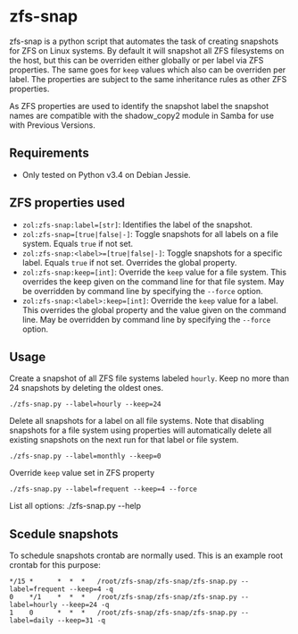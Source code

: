 # zfs-snap
zfs-snap is a python script that automates the task of creating snapshots
for ZFS on Linux systems. By default it will snapshot all ZFS filesystems on
the host, but this can be overriden either globally or per label via ZFS
properties. The same goes for `keep` values which also can be overriden per
label. The properties are subject to the same inheritance rules as other
ZFS properties.

As ZFS properties are used to identify the snapshot label the snapshot names
are compatible with the shadow_copy2 module in Samba for use with
Previous Versions.

## Requirements
* Only tested on Python v3.4 on Debian Jessie.

## ZFS properties used
* `zol:zfs-snap:label=[str]`: Identifies the label of the snapshot.
* `zol:zfs-snap=[true|false|-]`: Toggle snapshots for all labels on a file
  system. Equals `true` if not set.
* `zol:zfs-snap:<label>=[true|false|-]`: Toggle snapshots for a specific label.
  Equals `true` if not set. Overrides the global property.
* `zol:zfs-snap:keep=[int]`: Override the `keep` value for a file system.
  This overrides the keep given on the command line for that file system.
  May be overridden by command line by specifying the `--force` option.
* `zol:zfs-snap:<label>:keep=[int]`: Override the `keep` value for a label.
  This overrides the global property and the value given on the command line.
  May be overridden by command line by specifying the `--force` option.

## Usage
Create a snapshot of all ZFS file systems labeled `hourly`. Keep no more than 24
snapshots by deleting the oldest ones.

    ./zfs-snap.py --label=hourly --keep=24
Delete all snapshots for a label on all file systems. Note that disabling
snapshots for a file system using properties will automatically delete all
existing snapshots on the next run for that label or file system.

    ./zfs-snap.py --label=monthly --keep=0
Override `keep` value set in ZFS property

    ./zfs-snap.py --label=frequent --keep=4 --force
List all options:
    ./zfs-snap.py --help

## Scedule snapshots
To schedule snapshots crontab are normally used. This is an example root
crontab for this purpose:

    */15 *      *  *  *   /root/zfs-snap/zfs-snap/zfs-snap.py --label=frequent --keep=4 -q
    0    */1    *  *  *   /root/zfs-snap/zfs-snap/zfs-snap.py --label=hourly --keep=24 -q
    1    0      *  *  *   /root/zfs-snap/zfs-snap/zfs-snap.py --label=daily --keep=31 -q